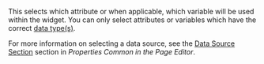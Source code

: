 
This selects which attribute or when applicable, which variable will be used within the widget. You can only select attributes or variables which have the correct [data type(s)](/refguide/data-types/).

For more information on selecting a data source, see the [Data Source Section](/refguide/common-widget-properties/#data-source) section in *Properties Common in the Page Editor*. 

